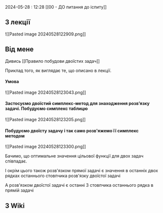 2024-05-28 : 12:28
[[00 - ДО питання до іспиту]]
## З лекції 
![[Pasted image 20240528122909.png]]

## Від мене
Дивись [[Правило побудови двоїстих задач]]

Приклад того, як виглядає те, що описано в лекції.
#### Умова
![[Pasted image 20240528123043.png]]

#### Застосуємо двоїстий симплекс-метод для знаходження розв’язку задачі. Побудуємо симплекс таблицю
![[Pasted image 20240528123205.png]]

#### Побудуємо двоїсту задачу і так само розв'яжемо її симплекс методом
![[Pasted image 20240528123300.png]]

Бачимо, що оптимальне значення цільової функції для двох задач
співпадає. 

І окрім цього також розв'язком прямої задачі є значення в останніх двох рядках останнього стовпчика розв'язку двоїстої задачі

А розв'язком двоїстої задачі є останні 3 стовпчика останнього рядка в прямій задачі
## З Wiki
